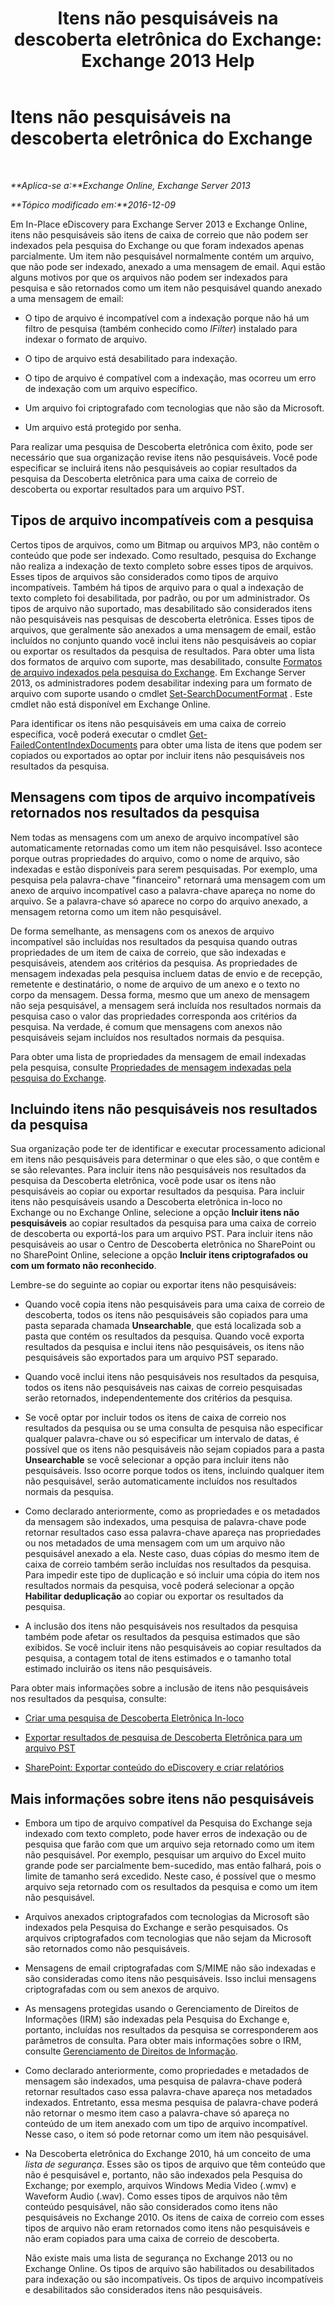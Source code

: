 ﻿---
title: 'Itens não pesquisáveis na descoberta eletrônica do Exchange: Exchange 2013 Help'
TOCTitle: Itens não pesquisáveis na descoberta eletrônica do Exchange
ms:assetid: 32550081-9af9-474b-ae7b-28f1e68cad41
ms:mtpsurl: https://technet.microsoft.com/pt-br/library/Dn602498(v=EXCHG.150)
ms:contentKeyID: 61071990
ms.date: 05/22/2018
mtps_version: v=EXCHG.150
ms.translationtype: MT
---

# Itens não pesquisáveis na descoberta eletrônica do Exchange

 

_**Aplica-se a:**Exchange Online, Exchange Server 2013_

_**Tópico modificado em:**2016-12-09_

Em In-Place eDiscovery para Exchange Server 2013 e Exchange Online, itens não pesquisáveis são itens de caixa de correio que não podem ser indexados pela pesquisa do Exchange ou que foram indexados apenas parcialmente. Um item não pesquisável normalmente contém um arquivo, que não pode ser indexado, anexado a uma mensagem de email. Aqui estão alguns motivos por que os arquivos não podem ser indexados para pesquisa e são retornados como um item não pesquisável quando anexado a uma mensagem de email:

  - O tipo de arquivo é incompatível com a indexação porque não há um filtro de pesquisa (também conhecido como *IFilter*) instalado para indexar o formato de arquivo.

  - O tipo de arquivo está desabilitado para indexação.

  - O tipo de arquivo é compatível com a indexação, mas ocorreu um erro de indexação com um arquivo específico.

  - Um arquivo foi criptografado com tecnologias que não são da Microsoft.

  - Um arquivo está protegido por senha.

Para realizar uma pesquisa de Descoberta eletrônica com êxito, pode ser necessário que sua organização revise itens não pesquisáveis. Você pode especificar se incluirá itens não pesquisáveis ao copiar resultados da pesquisa da Descoberta eletrônica para uma caixa de correio de descoberta ou exportar resultados para um arquivo PST.

## Tipos de arquivo incompatíveis com a pesquisa

Certos tipos de arquivos, como um Bitmap ou arquivos MP3, não contêm o conteúdo que pode ser indexado. Como resultado, pesquisa do Exchange não realiza a indexação de texto completo sobre esses tipos de arquivos. Esses tipos de arquivos são considerados como tipos de arquivo incompatíveis. Também há tipos de arquivo para o qual a indexação de texto completo foi desabilitada, por padrão, ou por um administrador. Os tipos de arquivo não suportado, mas desabilitado são considerados itens não pesquisáveis nas pesquisas de descoberta eletrônica. Esses tipos de arquivos, que geralmente são anexados a uma mensagem de email, estão incluídos no conjunto quando você inclui itens não pesquisáveis ao copiar ou exportar os resultados da pesquisa de resultados. Para obter uma lista dos formatos de arquivo com suporte, mas desabilitado, consulte [Formatos de arquivo indexados pela pesquisa do Exchange](file-formats-indexed-by-exchange-search-exchange-2013-help.md). Em Exchange Server 2013, os administradores podem desabilitar indexing para um formato de arquivo com suporte usando o cmdlet [Set-SearchDocumentFormat](https://technet.microsoft.com/pt-br/library/jj873756\(v=exchg.150\)) . Este cmdlet não está disponível em Exchange Online.

Para identificar os itens não pesquisáveis em uma caixa de correio específica, você poderá executar o cmdlet [Get-FailedContentIndexDocuments](https://technet.microsoft.com/pt-br/library/dd351154\(v=exchg.150\)) para obter uma lista de itens que podem ser copiados ou exportados ao optar por incluir itens não pesquisáveis nos resultados da pesquisa.

## Mensagens com tipos de arquivo incompatíveis retornados nos resultados da pesquisa

Nem todas as mensagens com um anexo de arquivo incompatível são automaticamente retornadas como um item não pesquisável. Isso acontece porque outras propriedades do arquivo, como o nome de arquivo, são indexadas e estão disponíveis para serem pesquisadas. Por exemplo, uma pesquisa pela palavra-chave "financeiro" retornará uma mensagem com um anexo de arquivo incompatível caso a palavra-chave apareça no nome do arquivo. Se a palavra-chave só aparece no corpo do arquivo anexado, a mensagem retorna como um item não pesquisável.

De forma semelhante, as mensagens com os anexos de arquivo incompatível são incluídas nos resultados da pesquisa quando outras propriedades de um item de caixa de correio, que são indexadas e pesquisáveis, atendem aos critérios da pesquisa. As propriedades de mensagem indexadas pela pesquisa incluem datas de envio e de recepção, remetente e destinatário, o nome de arquivo de um anexo e o texto no corpo da mensagem. Dessa forma, mesmo que um anexo de mensagem não seja pesquisável, a mensagem será incluída nos resultados normais da pesquisa caso o valor das propriedades corresponda aos critérios da pesquisa. Na verdade, é comum que mensagens com anexos não pesquisáveis sejam incluídos nos resultados normais da pesquisa.

Para obter uma lista de propriedades da mensagem de email indexadas pela pesquisa, consulte [Propriedades de mensagem indexadas pela pesquisa do Exchange](message-properties-indexed-by-exchange-search-exchange-2013-help.md).

## Incluindo itens não pesquisáveis nos resultados da pesquisa

Sua organização pode ter de identificar e executar processamento adicional em itens não pesquisáveis para determinar o que eles são, o que contêm e se são relevantes. Para incluir itens não pesquisáveis nos resultados da pesquisa da Descoberta eletrônica, você pode usar os itens não pesquisáveis ao copiar ou exportar resultados da pesquisa. Para incluir itens não pesquisáveis usando a Descoberta eletrônica in-loco no Exchange ou no Exchange Online, selecione a opção **Incluir itens não pesquisáveis** ao copiar resultados da pesquisa para uma caixa de correio de descoberta ou exportá-los para um arquivo PST. Para incluir itens não pesquisáveis ao usar o Centro de Descoberta eletrônica no SharePoint ou no SharePoint Online, selecione a opção **Incluir itens criptografados ou com um formato não reconhecido**.

Lembre-se do seguinte ao copiar ou exportar itens não pesquisáveis:

  - Quando você copia itens não pesquisáveis para uma caixa de correio de descoberta, todos os itens não pesquisáveis são copiados para uma pasta separada chamada **Unsearchable**, que está localizada sob a pasta que contém os resultados da pesquisa. Quando você exporta resultados da pesquisa e inclui itens não pesquisáveis, os itens não pesquisáveis são exportados para um arquivo PST separado.

  - Quando você inclui itens não pesquisáveis nos resultados da pesquisa, todos os itens não pesquisáveis nas caixas de correio pesquisadas serão retornados, independentemente dos critérios da pesquisa.

  - Se você optar por incluir todos os itens de caixa de correio nos resultados da pesquisa ou se uma consulta de pesquisa não especificar qualquer palavra-chave ou só especificar um intervalo de datas, é possível que os itens não pesquisáveis não sejam copiados para a pasta **Unsearchable** se você selecionar a opção para incluir itens não pesquisáveis. Isso ocorre porque todos os itens, incluindo qualquer item não pesquisável, serão automaticamente incluídos nos resultados normais da pesquisa.

  - Como declarado anteriormente, como as propriedades e os metadados da mensagem são indexados, uma pesquisa de palavra-chave pode retornar resultados caso essa palavra-chave apareça nas propriedades ou nos metadados de uma mensagem com um um arquivo não pesquisável anexado a ela. Neste caso, duas cópias do mesmo item de caixa de correio também serão incluídas nos resultados da pesquisa. Para impedir este tipo de duplicação e só incluir uma cópia do item nos resultados normais da pesquisa, você poderá selecionar a opção **Habilitar deduplicação** ao copiar ou exportar os resultados da pesquisa.

  - A inclusão dos itens não pesquisáveis nos resultados da pesquisa também pode afetar os resultados da pesquisa estimados que são exibidos. Se você incluir itens não pesquisáveis ao copiar resultados da pesquisa, a contagem total de itens estimados e o tamanho total estimado incluirão os itens não pesquisáveis.

Para obter mais informações sobre a inclusão de itens não pesquisáveis nos resultados da pesquisa, consulte:

  - [Criar uma pesquisa de Descoberta Eletrônica In-loco](create-an-in-place-ediscovery-search-exchange-2013-help.md)

  - [Exportar resultados de pesquisa de Descoberta Eletrônica para um arquivo PST](export-ediscovery-search-results-to-a-pst-file-exchange-2013-help.md)

  - [SharePoint: Exportar conteúdo do eDiscovery e criar relatórios](https://go.microsoft.com/fwlink/p/?linkid=324757)

## Mais informações sobre itens não pesquisáveis

  - Embora um tipo de arquivo compatível da Pesquisa do Exchange seja indexado com texto completo, pode haver erros de indexação ou de pesquisa que farão com que um arquivo seja retornado como um item não pesquisável. Por exemplo, pesquisar um arquivo do Excel muito grande pode ser parcialmente bem-sucedido, mas então falhará, pois o limite de tamanho será excedido. Neste caso, é possível que o mesmo arquivo seja retornado com os resultados da pesquisa e como um item não pesquisável.

  - Arquivos anexados criptografados com tecnologias da Microsoft são indexados pela Pesquisa do Exchange e serão pesquisados. Os arquivos criptografados com tecnologias que não sejam da Microsoft são retornados como não pesquisáveis.

  - Mensagens de email criptografadas com S/MIME não são indexadas e são consideradas como itens não pesquisáveis. Isso inclui mensagens criptografadas com ou sem anexos de arquivo.

  - As mensagens protegidas usando o Gerenciamento de Direitos de Informações (IRM) são indexadas pela Pesquisa do Exchange e, portanto, incluídas nos resultados da pesquisa se corresponderem aos parâmetros de consulta. Para obter mais informações sobre o IRM, consulte [Gerenciamento de Direitos de Informação](information-rights-management-exchange-2013-help.md).

  - Como declarado anteriormente, como propriedades e metadados de mensagem são indexados, uma pesquisa de palavra-chave poderá retornar resultados caso essa palavra-chave apareça nos metadados indexados. Entretanto, essa mesma pesquisa de palavra-chave poderá não retornar o mesmo item caso a palavra-chave só apareça no conteúdo de um item anexado com um tipo de arquivo incompatível. Nesse caso, o item só pode retornar como um item não pesquisável.

  - Na Descoberta eletrônica do Exchange 2010, há um conceito de uma *lista de segurança*. Esses são os tipos de arquivo que têm conteúdo que não é pesquisável e, portanto, não são indexados pela Pesquisa do Exchange; por exemplo, arquivos Windows Media Video (.wmv) e Waveform Audio (.wav). Como esses tipos de arquivos não têm conteúdo pesquisável, não são considerados como itens não pesquisáveis no Exchange 2010. Os itens de caixa de correio com esses tipos de arquivo não eram retornados como itens não pesquisáveis e não eram copiados para uma caixa de correio de descoberta.
    
    Não existe mais uma lista de segurança no Exchange 2013 ou no Exchange Online. Os tipos de arquivo são habilitados ou desabilitados para indexação ou são incompatíveis. Os tipos de arquivo incompatíveis e desabilitados são considerados itens não pesquisáveis.

